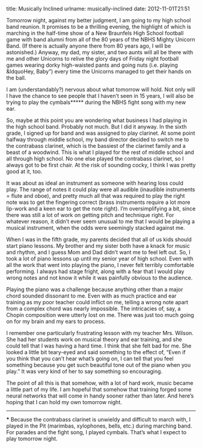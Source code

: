 title: Musically Inclined
urlname: musically-inclined
date: 2012-11-01T21:51

Tomorrow night, against my better judgment, I am going to my high school band reunion. It promises to be a thrilling
evening, the highlight of which is marching in the half-time show of a New Braunfels High School football game with band
alumni from all of the 80 years of the NBHS Mighty Unicorn Band. (If there is actually anyone there from 80 years ago, I
will be astonished.) Anyway, my dad, my sister, and two aunts will all be there with me and other Unicorns to relive the
glory days of Friday night football games wearing dorky high-waisted pants and going nuts (i.e. playing &ldquoHey,
Baby&rdquo;) every time the Unicorns managed to get their hands on the ball.

I am (understandably?) nervous about what tomorrow will hold. Not only will I have the chance to see people that I
haven&#x02bc;t seen in 15 years, I will also be trying to play the cymbals**\*** during the NBHS fight song with my new ear.

So, maybe at this point you are wondering what business I had playing in the high school band. Probably not much. But I
did it anyway. In the sixth grade, I signed up for band and was assigned to play clarinet. At some point halfway through
middle school, my band director decided to switch me to the contrabass clarinet, which is the bassiest of the clarinet
family and a beast of a woodwind. This is what I played for the rest of middle school and all through high school. No
one else played the contrabass clarinet, so I always got to be first chair. At the risk of sounding cocky, I think I was
pretty good at it, too.

It was about as ideal an instrument as someone with hearing loss could play. The range of notes it could play were all
audible (inaudible instruments = flute and oboe), and pretty much all that was required to play the right note was to
get the fingering correct (brass instruments require a lot more lip-work and a keen ear to get the note right).
I&#x02bc;m oversimplifying a bit, since there was still a lot of work on getting pitch and technique right. For whatever
reason, it didn&#x02bc;t ever seem unusual to me that I would be playing a musical instrument, when the odds were
seemingly stacked against me.

When I was in the fifth grade, my parents decided that all of us kids should start piano lessons. My brother and my
sister both have a knack for music and rhythm, and I guess Mom and Dad didn&#x02bc;t want me to feel left out. So, I
took a lot of piano lessons up until my senior year of high school. Even with all the work that went into playing the
piano, I never felt terribly comfortable performing. I always had stage fright, along with a fear that I would play
wrong notes and not know it while it was painfully obvious to the audience.

Playing the piano was a challenge because anything other than a major chord sounded dissonant to me. Even with as much
practice and ear training as my poor teacher could inflict on me, telling a wrong note apart from a complex chord was
nearly impossible. The intricacies of, say, a Chopin composition were utterly lost on me. There was just too much going
on for my brain and my ears to process.

I remember one particularly frustrating lesson with my teacher Mrs. Wilson. She had her students work on musical theory
and ear training, and she could tell that I was having a hard time. I think that she felt bad for me. She looked a
little bit teary-eyed and said something to the effect of, &ldquo;Even if you think that you can&#x02bc;t hear
what&#x02bc;s going on, I can tell that you feel something because you get such beautiful tone out of the piano when you
play.&rdquo; It was very kind of her to say something so encouraging.

The point of all this is that somehow, with a lot of hard work, music became a little part of my life. I am hopeful that
somehow that training forged some neural networks that will come in handy sooner rather than later. And here&#x02bc;s
hoping that I can hold my own tomorrow night.

-----

**\*** Because the contrabass clarinet is unwieldy and difficult to march with, I played in the Pit (marimbas, xylophones,
bells, etc.) during marching band. For parades and the fight song, I played cymbals. That&#x02bc;s what I expect to
play tomorrow night.
